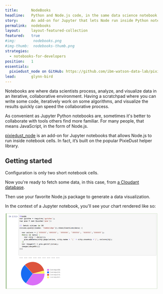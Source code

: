 ```yaml
---
title:      NodeBooks
headline:   Python and Node.js code, in the same data science notebook.
story:      An add-on for Jupyter that lets Node run inside Python notebook cells.
permalink:  nodebooks
layout:     layout-featured-collection
featured:   true
#img:        nodebooks.png
#img-thumb:  nodebooks-thumb.png
strategies: 
  - notebooks-for-developers
position:	1
essentials:
  pixiedust_node on GitHub: https://github.com/ibm-watson-data-lab/pixiedust_node
lead:       glynn-bird
---
```


Notebooks are where data scientists process, analyze, and visualize data in an iterative, collaborative environment. Having a scratchpad where you can write some code, iteratively work on some algorithms, and visualize the results quickly can speed the collaborative process.

As convenient as Jupyter Python notebooks are, sometimes it's better to collaborate with tools others find more familiar. For many people, that means JavaScript, in the form of Node.js.

[pixiedust_node](https://github.com/ibm-watson-data-lab/pixiedust_node) is an add-on for Jupyter notebooks that allows Node.js to run inside notebook cells. In fact, it’s built on the popular PixieDust helper library.

## Getting started

Configuration is only two short notebook cells.

<script src="https://gist.github.com/mikebroberg/e5cf19bc3dd6ae86377def338a168dc4.js"></script>

<script src="https://gist.github.com/mikebroberg/ca9a6d8b17ce2c0fac85f95bc16e233d.js"></script>

Now you're ready to fetch some data, in this case, from [a Cloudant database](https://examples.cloudant.com/cities).

<script src="https://gist.github.com/mikebroberg/fda0b34d62be48197985b3752cb763b3.js"></script>

Then use your favorite Node.js package to generate a data visualization.

<script src="https://gist.github.com/mikebroberg/92b7322eaad334faa033a0cfa47c2e46.js"></script>

In the context of a Jupyter notebook, you'll see your chart rendered like so:

![Rendered pixiedust_node chart in Jupyter Python Notebook](/img/nodebooks.png)